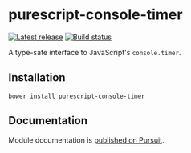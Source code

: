 # purescript-console-timer

[![Latest release](https://img.shields.io/github/release/matthewleon/purescript-console-timer.svg)](https://github.com/matthewleon/purescript-console-timer/releases)
[![Build status](https://travis-ci.org/matthewleon/purescript-console-timer.svg?branch=master)](https://travis-ci.org/matthewleon/purescript-console-timer)

A type-safe interface to JavaScript's `console.timer`.

## Installation

```
bower install purescript-console-timer
```

## Documentation

Module documentation is [published on Pursuit](http://pursuit.purescript.org/packages/purescript-console-timer/).
